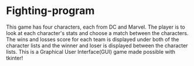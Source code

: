 # Fighting-program
This game has four characters, each from DC and Marvel. The player is to look at each character's stats and choose a match between the characters. The wins and losses score for each team is displayed under both of the character lists and the winner and loser is displayed between the character lists. This is a Graphical User Interface(GUI) game made possible with tkinter!
